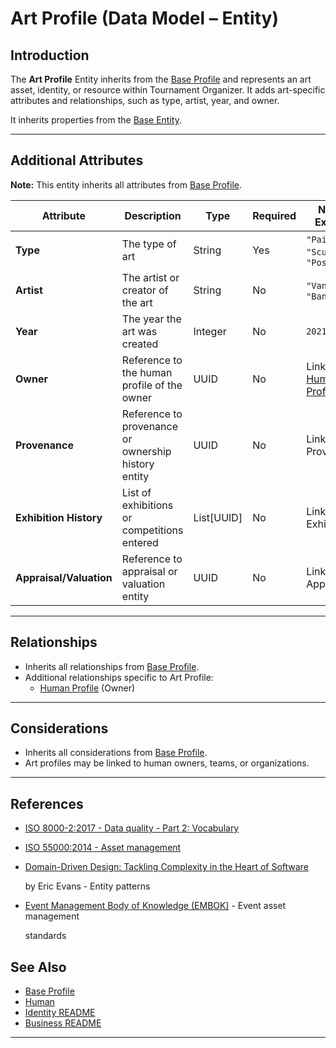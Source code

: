 # **Art Profile** (Data Model – Entity)

## **Introduction**

The **Art Profile** Entity inherits from the [Base Profile](../../identity/profile/base_profile.md) and
represents an art asset, identity, or resource within Tournament Organizer. It adds art-specific attributes and
relationships, such as type, artist, year, and owner.

It inherits properties from the [Base Entity](../../foundation/base_entity.md).

---

## **Additional Attributes**

**Note:** This entity inherits all attributes from [Base Profile](../../identity/profile/base_profile.md).

| Attribute               | Description                                         | Type            | Required | Notes / Example                                                                                                                 |
| ----------------------- | --------------------------------------------------- | --------------- | -------- | ------------------------------------------------------------------------------------------------------------------------------- |
| **Type**                | The type of art                                     | String          | Yes      | `"Painting"`, `"Sculpture"`, `"Poster"`                                                                                         |
| **Artist**              | The artist or creator of the art                    | String          | No       | `"Van Gogh"`, `"Banksy"`                                                                                                        |
| **Year**                | The year the art was created                        | Integer         | No       | `2021`                                                                                                                          |
| **Owner**               | Reference to the human profile of the owner         | UUID            | No       | Links to [Human Profile](../../identity/profile/human.md)                                                            |
| **Provenance**          | Reference to provenance or ownership history entity | UUID            | No       | Links to Provenance <!-- TODO: Create provenance model --> |
| **Exhibition History**  | List of exhibitions or competitions entered         | List[UUID]      | No       | Links to Exhibition <!-- TODO: Create exhibition model -->   |
| **Appraisal/Valuation** | Reference to appraisal or valuation entity          | UUID            | No       | Links to Appraisal <!-- TODO: Create appraisal model -->     |

---

## **Relationships**

- Inherits all relationships from [Base Profile](../../identity/profile/base_profile.md).
- Additional relationships specific to Art Profile:
  - [Human Profile](../../identity/profile/human.md) (Owner)

---

## **Considerations**

- Inherits all considerations from [Base Profile](../../identity/profile/base_profile.md).
- Art profiles may be linked to human owners, teams, or organizations.

---

## References

- [ISO 8000-2:2017 - Data quality - Part 2: Vocabulary](https://www.iso.org/standard/36326.html)
- [ISO 55000:2014 - Asset management](https://www.iso.org/standard/55088.html)
- [Domain-Driven Design: Tackling Complexity in the Heart of Software](https://www.amazon.com/Domain-Driven-Design-Tackling-Complexity-Software/dp/0321125215)

  by Eric Evans - Entity patterns

- [Event Management Body of Knowledge (EMBOK)](https://www.embok.org/index.php/embok-model) - Event asset management

  standards

## See Also

- [Base Profile](../../identity/profile/base_profile.md)
- [Human](../../identity/profile/human.md)
- [Identity README](../../identity/README.md)
- [Business README](../../README.md)

---
